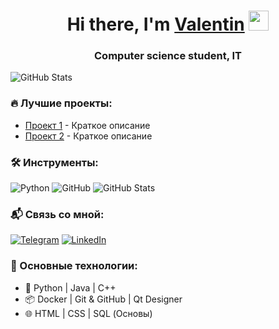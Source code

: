 <h1 align="center">Hi there, I'm <a href="https://daniilshat.ru/" target="_blank">Valentin</a> 
<img src="https://github.com/blackcater/blackcater/raw/main/images/Hi.gif" height="32"/></h1>
<h3 align="center">Computer science student, IT</h3>

![GitHub Stats](https://github-readme-stats.vercel.app/api?username=vk-overlord&show_icons=true&theme=dark)

### 🔥 Лучшие проекты:
- [Проект 1](https://github.com/ТВОЙ_НИК/проект1) - Краткое описание
- [Проект 2](https://github.com/ТВОЙ_НИК/проект2) - Краткое описание

### 🛠 Инструменты:
![Python](https://img.shields.io/badge/Python-3776AB?style=for-the-badge&logo=python)
![GitHub](https://img.shields.io/badge/GitHub-181717?style=for-the-badge&logo=github)
![GitHub Stats](https://github-readme-stats.vercel.app/api?username=vk-overlord&show_icons=true&theme=radical)

### 📬 Связь со мной:
[![Telegram](https://img.shields.io/badge/Telegram-blue?style=flat&logo=telegram)](https://t.me/твой_ник)
[![LinkedIn](https://img.shields.io/badge/LinkedIn-blue?style=flat&logo=linkedin)](https://linkedin.com/in/твой_ник)

### 🔧 Основные технологии:
- 🐍 Python | Java | C++
- 📦 Docker | Git & GitHub | Qt Designer
- 🌐 HTML | CSS | SQL (Основы)
<!--
**vk-overlord/vk-overlord** is a ✨ _special_ ✨ repository because its `README.md` (this file) appears on your GitHub profile.

Here are some ideas to get you started:

- 🔭 I’m currently working on ...
- 🌱 I’m currently learning ...
- 👯 I’m looking to collaborate on ...
- 🤔 I’m looking for help with ...
- 💬 Ask me about ...
- 📫 How to reach me: ...
- 😄 Pronouns: ...
- ⚡ Fun fact: ...
-->
